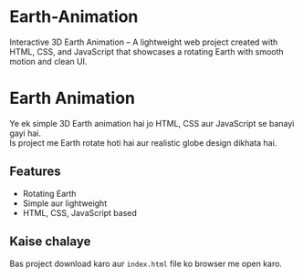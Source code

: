 # Earth-Animation
Interactive 3D Earth Animation – A lightweight web project created with HTML, CSS, and JavaScript that showcases a rotating Earth with smooth motion and clean UI.


#  Earth Animation

Ye ek simple 3D Earth animation hai jo HTML, CSS aur JavaScript se banayi gayi hai.  
Is project me Earth rotate hoti hai aur realistic globe design dikhata hai.  

##  Features
- Rotating Earth
- Simple aur lightweight
- HTML, CSS, JavaScript based

##  Kaise chalaye
Bas project download karo aur `index.html` file ko browser me open karo.
